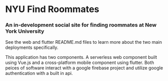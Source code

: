 # NYU Find Roommates
### An in-development social site for finding roommates at New York University 

See the web and flutter README.md files to learn more about the two main deployments specifically.

This application has two components. A serverless web component built using Vue.js and a cross-platform mobile component using flutter. Both peices of software interact with a google firebase project and utilize google authentication with a built in api. 
